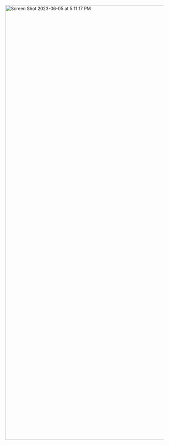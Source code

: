
<!--
### Hi there 👋


**JefValenco/jefValenco** is a ✨ _special_ ✨ repository because its `README.md` (this file) appears on your GitHub profile.

Here are some ideas to get you started:

- 🔭 I’m currently working on ...
- 🌱 I’m currently learning ...
- 👯 I’m looking to collaborate on ...
- 🤔 I’m looking for help with ...
- 💬 Ask me about ...
- 📫 How to reach me: ...
- 😄 Pronouns: ...
- ⚡ Fun fact: ...

I am a Junior Fullstack Developer with a strong foundation in visual design. My expertise primarily lies in web design, digital and physical prototyping, and branding. 💾
-->



<img width="1380" alt="Screen Shot 2023-06-05 at 5 11 17 PM" src="https://github.com/JefValenco/jefValenco/assets/119255208/0be2d378-7f79-49c9-90a2-a4d0b7f4b3ed">


